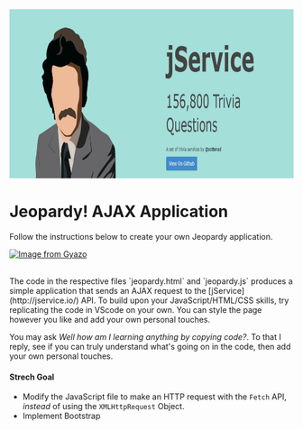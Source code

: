 <img src="./imgs/trivia.png" alt="JService photo" height="300">

# Jeopardy! AJAX Application
Follow the instructions below to create your own Jeopardy application.

[![Image from Gyazo](https://i.gyazo.com/fa98c9704be1d7dfae300f3ae4c79dd2.gif)](https://gyazo.com/fa98c9704be1d7dfae300f3ae4c79dd2)

<br>
The code in the respective files `jeopardy.html` and `jeopardy.js` produces a simple application that sends an AJAX request to the [jService](http://jservice.io/) API.  To build upon your JavaScript/HTML/CSS skills, try replicating the code in VScode on your own.  You can style the page however you like and add your own personal touches. <br>

You may ask *Well how am I learning anything by copying code?*.  To that I reply, see if you can truly understand what's going on in the code, then add your own personal touches.

#### Strech Goal
- Modify the JavaScript file to make an HTTP request with the `Fetch` API, *instead* of using the `XMLHttpRequest` Object.
- Implement Bootstrap